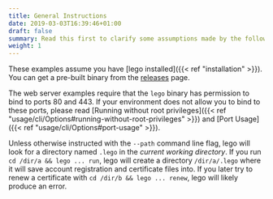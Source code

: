 ```yaml
---
title: General Instructions
date: 2019-03-03T16:39:46+01:00
draft: false
summary: Read this first to clarify some assumptions made by the following guides.
weight: 1
---
```


These examples assume you have [lego installed]({{< ref "installation" >}}).
You can get a pre-built binary from the [releases](https://github.com/sonavilabs/lego/releases) page.

The web server examples require that the `lego` binary has permission to bind to ports 80 and 443.
If your environment does not allow you to bind to these ports, please read [Running without root privileges]({{< ref "usage/cli/Options#running-without-root-privileges" >}}) and [Port Usage]({{< ref "usage/cli/Options#port-usage" >}}).

Unless otherwise instructed with the `--path` command line flag, lego will look for a directory named `.lego` in the *current working directory*.
If you run `cd /dir/a && lego ... run`, lego will create a directory `/dir/a/.lego` where it will save account registration and certificate files into.
If you later try to renew a certificate with `cd /dir/b && lego ... renew`, lego will likely produce an error.
